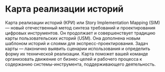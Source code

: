 # Карта реализации историй

Карта реализации историй (КРИ) или Story Implementation Mapping (SIM) — новый отечественный метод синтеза требований и проектирования цифровых инструментов. Он продолжает и совершенствует традицию карты пользовательских историй (USM). Она дополнена новым шаблоном историй и слоями для экспресс-проектирования. Задач карты — лаконично выявить сценарии использования и определить форму их технической реализации. Карта поможет вашей команде организовать движение от бизнес-целей и рабочего процесса к содержанию системы-инструмента, поддерживающего деятельность.
